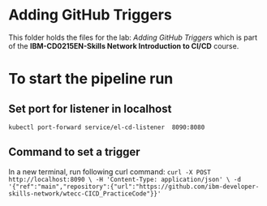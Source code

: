 # Adding GitHub Triggers

This folder holds the files for the lab: _Adding GitHub Triggers_ which is part of the **IBM-CD0215EN-Skills Network Introduction to CI/CD** course.

# To start the pipeline run 
## Set port for listener in localhost
`kubectl port-forward service/el-cd-listener  8090:8080`

## Command to set a trigger
In a new terminal, run following curl command:
`
curl -X POST http://localhost:8090 \
  -H 'Content-Type: application/json' \
  -d '{"ref":"main","repository":{"url":"https://github.com/ibm-developer-skills-network/wtecc-CICD_PracticeCode"}}'
`
